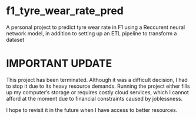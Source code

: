 # f1_tyre_wear_rate_pred
A personal project to predict tyre wear rate in F1 using a Reccurent neural network model, in addition to setting up an ETL pipeline to transform a dataset

# IMPORTANT UPDATE
This project has been terminated. Although it was a difficult decision, I had to stop it due to its heavy resource demands. Running the project either fills up my computer’s storage or requires costly cloud services, which I cannot afford at the moment due to financial constraints caused by joblessness.

I hope to revisit it in the future when I have access to better resources.
